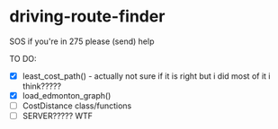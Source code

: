 # driving-route-finder

SOS if you're in 275 please (send) help

TO DO:

- [x] least_cost_path()
      - actually not sure if it is right but i did most of it i think?????
- [x] load_edmonton_graph()
- [ ] CostDistance class/functions
- [ ] SERVER????? WTF
